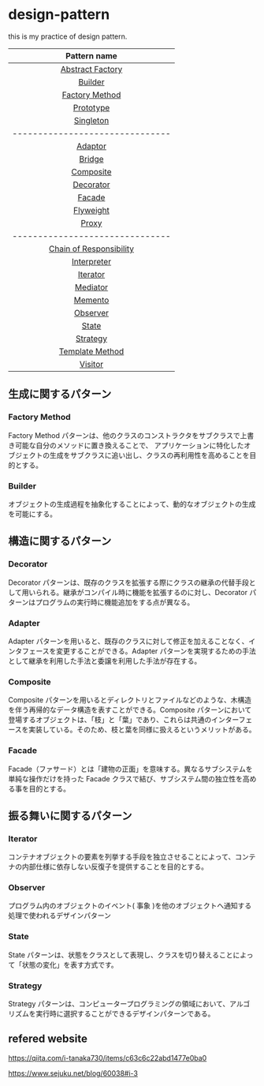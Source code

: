 # design-pattern

this is my practice of design pattern.

|                   Pattern name 　                   |
| :-------------------------------------------------: |
|        [Abstract Factory](#abstract_factory)        |
|                 [Builder](#builder)                 |
|          [Factory Method](#factory_method)          |
|               [Prototype](#prototype)               |
|               [Singleton](#singleton)               |
|           -------------------------------           |
|                 [Adaptor](#adaptor)                 |
|                  [Bridge](#bridge)                  |
|               [Composite](#composite)               |
|               [Decorator](#decorator)               |
|                  [Facade](#facade)                  |
|               [Flyweight](#flyweight)               |
|                   [Proxy](#proxy)                   |
|           -------------------------------           |
| [Chain of Responsibility](#chain_of_responsibility) |
|             [Interpreter](#interpreter)             |
|                [Iterator](#iterator)                |
|                [Mediator](#mediator)                |
|                 [Memento](#memento)                 |
|                [Observer](#observer)                |
|                   [State](#state)                   |
|                [Strategy](#strategy)                |
|         [Template Method](#template_method)         |
|                 [Visitor](#visitor)                 |

## 生成に関するパターン

### Factory Method

<a name="factory_method"></a>

Factory Method パターンは、他のクラスのコンストラクタをサブクラスで上書き可能な自分のメソッドに置き換えることで、 アプリケーションに特化したオブジェクトの生成をサブクラスに追い出し、クラスの再利用性を高めることを目的とする。

### Builder

<a name="builder"></a>

オブジェクトの生成過程を抽象化することによって、動的なオブジェクトの生成を可能にする。

## 構造に関するパターン

### Decorator

<a name="decorator"></a>

Decorator パターンは、既存のクラスを拡張する際にクラスの継承の代替手段として用いられる。継承がコンパイル時に機能を拡張するのに対し、Decorator パターンはプログラムの実行時に機能追加をする点が異なる。

### Adapter

<a name="adapter"></a>

Adapter パターンを用いると、既存のクラスに対して修正を加えることなく、インタフェースを変更することができる。Adapter パターンを実現するための手法として継承を利用した手法と委譲を利用した手法が存在する。

### Composite

<a name="composite"></a>

Composite パターンを用いるとディレクトリとファイルなどのような、木構造を伴う再帰的なデータ構造を表すことができる。Composite パターンにおいて登場するオブジェクトは、「枝」と「葉」であり、これらは共通のインターフェースを実装している。そのため、枝と葉を同様に扱えるというメリットがある。

### Facade

<a name="facade">

Facade（ファサード）とは「建物の正面」を意味する。異なるサブシステムを単純な操作だけを持った Facade クラスで結び、サブシステム間の独立性を高める事を目的とする。

## 振る舞いに関するパターン

### Iterator

<a name="iterator">

コンテナオブジェクトの要素を列挙する手段を独立させることによって、コンテナの内部仕様に依存しない反復子を提供することを目的とする。

### Observer

<a name="observer"></a>

プログラム内のオブジェクトのイベント( 事象 )を他のオブジェクトへ通知する処理で使われるデザインパターン

### State

<a name="state"></a>

State パターンは、状態をクラスとして表現し、クラスを切り替えることによって「状態の変化」を表す方式です。

### Strategy

<a name="strategy"></a>

Strategy パターンは、コンピュータープログラミングの領域において、アルゴリズムを実行時に選択することができるデザインパターンである。

## refered website

https://qiita.com/i-tanaka730/items/c63c6c22abd1477e0ba0

https://www.sejuku.net/blog/60038#i-3
